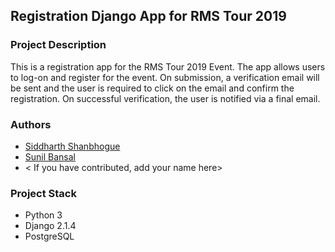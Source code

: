 ## Registration Django App for RMS Tour 2019

### Project Description
This is a registration app for the RMS Tour 2019 Event. 
The app allows users to log-on and register for the event. 
On submission, a verification email will be sent and the user is required
to click on the email and confirm the registration. On successful 
verification, the user is notified via a final email.  

### Authors
- [Siddharth Shanbhogue](mailto:Siddharthx64@gmail.com)
- [Sunil Bansal](mailto:SunilBansal_30@yahoo.co.in)
- < If you have contributed, add your name here>

### Project Stack
- Python 3
- Django 2.1.4
- PostgreSQL

